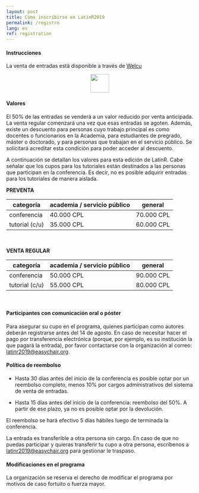 ```yaml
---
layout: post
title: Cómo inscribirse en LatinR2019
permalink: /registro
lang: es
ref: registration
---
```


#### Instrucciones

La venta de entradas está disponible a través de [Welcu](https://welcu.com/latinr/latinr2019)

<div id="welcu_embed_sale_3278033010" class="welcu_embed">
<center><img src="https://assets.welcu.com/images/loading.gif" width="50" height="50"></center>
</div>
<script type="text/javascript" charset="utf-8">
(function() {
  var embed = document.createElement('script'); embed.type = 'text/javascript'; embed.async = true;
  embed.src = "https://welcu.com/latinr/latinr2019/sales/a7cfca09.embed?currency_id=clp&locale=es";
  var s = document.getElementsByTagName('script')[0]; s.parentNode.insertBefore(embed, s);
  })();
  </script>

#### Valores

El 50% de las entradas se venderá a un valor reducido por venta anticipada. La venta regular comenzará una vez que esas entradas se agoten. Además, existe un descuento para personas cuyo trabajo principal es como docentes o funcionarios en la Academia, para estudiantes de pregrado, máster o doctorado, y para personas que trabajan en el servicio público. Se solicitará acreditar esta condición para poder acceder al descuento.

A continuación se detallan los valores para esta edición de LatinR. Cabe señalar que los cupos para los tutoriales están destinados a las personas que participan en la conferencia. Es decir, no es posible adquirir entradas para los tutoriales de manera aislada.


**PREVENTA**

<table class="table-price">
<thead><tr class="tableizer-firstrow"><th> categoría </th><th> academia / servicio público </th><th> general </th></tr></thead><tbody>
 <tr><td> conferencia </td><td> 40.000 CPL </td><td> 70.000 CPL </td></tr>
 <tr><td> tutorial (c/u)  </td><td> 35.000 CPL </td><td>60.000 CPL </td></tr>
</tbody></table>
<br>


**VENTA REGULAR**

<table class="table-price">
<thead><tr class="tableizer-firstrow"><th> categoría </th><th> academia / servicio público </th><th> general </th></tr></thead><tbody>
 <tr><td> conferencia </td><td> 50.000 CPL </td><td> 90.000 CPL </td></tr>
 <tr><td> tutorial (c/u)  </td><td> 55.000 CPL </td><td> 80.000 CPL </td></tr>
</tbody></table>
<br>


#### Participantes con comunicación oral o póster

Para asegurar su cupo en el programa, quienes participan como autores deberán registrarse antes del 14 de agosto. En caso de necesitar hacer el pago por transferencia electrónica (porque, por ejemplo, es su institución la que pagará la entrada), por favor contactarse con la organización al correo: latinr2019@easychair.org.

#### Política de reembolso

- Hasta 30 días antes del inicio de la conferencia es posible optar por un reembolso completo, menos 10% por cargos administrativos del sistema de venta de entradas.

- Hasta 15 días antes del inicio de la conferencia: reembolso del 50%. A partir de ese plazo, ya no es posible optar por la devolución.

El reembolso se hará efectivo 5 días hábiles luego de terminada la conferencia. 

La entrada es transferible a otra persona sin cargo. En caso de que no puedas participar y quieras transferir tu cupo a otra persona, escríbenos a latinr2019@easychair.org para gestionar le traspaso.

#### Modificaciones en el programa

La organización se reserva el derecho de modificar el programa por motivos de caso fortuito o fuerza mayor.
